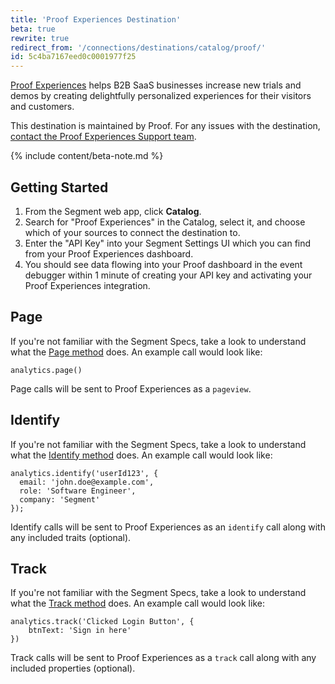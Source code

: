 ```yaml
---
title: 'Proof Experiences Destination'
beta: true
rewrite: true
redirect_from: '/connections/destinations/catalog/proof/'
id: 5c4ba7167eed0c0001977f25
---
```

[Proof Experiences](https://useproof.com/experiences?utm_source=segmentio&utm_medium=docs&utm_campaign=partners) helps B2B SaaS businesses increase new trials and demos by creating delightfully personalized experiences for their visitors and customers.

This destination is maintained by Proof. For any issues with the destination, [contact the Proof Experiences Support team](mailto:help@useproof.com).


{% include content/beta-note.md %}


## Getting Started



1. From the Segment web app, click **Catalog**.
2. Search for "Proof Experiences" in the Catalog, select it, and choose which of your sources to connect the destination to.
3. Enter the "API Key" into your Segment Settings UI which you can find from your Proof Experiences dashboard.
4. You should see data flowing into your Proof dashboard in the event debugger within 1 minute of creating your API key and activating your Proof Experiences integration.


## Page

If you're not familiar with the Segment Specs, take a look to understand what the [Page method](/docs/connections/spec/page/) does. An example call would look like:

```
analytics.page()
```

Page calls will be sent to Proof Experiences as a `pageview`.


## Identify

If you're not familiar with the Segment Specs, take a look to understand what the [Identify method](/docs/connections/spec/identify/) does. An example call would look like:

```
analytics.identify('userId123', {
  email: 'john.doe@example.com',
  role: 'Software Engineer',
  company: 'Segment'
});
```

Identify calls will be sent to Proof Experiences as an `identify` call along with any included traits (optional).


## Track

If you're not familiar with the Segment Specs, take a look to understand what the [Track method](/docs/connections/spec/track/) does. An example call would look like:

```
analytics.track('Clicked Login Button', {
    btnText: 'Sign in here'
})
```

Track calls will be sent to Proof Experiences as a `track` call along with any included properties (optional).
